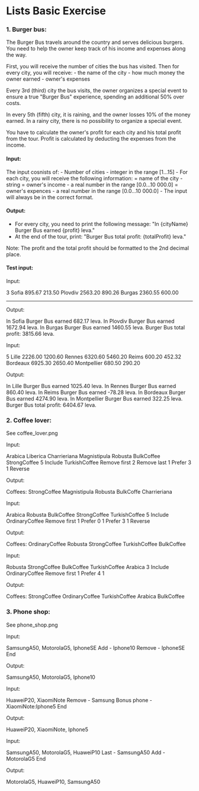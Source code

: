 # Lists Basic Exercise
### 1. Burger bus:

The Burger Bus travels around the country and serves delicious burgers. You need to help the owner keep track of his income and expenses along the way.

First, you will receive the number of cities the bus has visited. Then for every city, you will receive:
	- the name of the city
	- how much money the owner earned
	- owner's expenses

Every 3rd (third) city the bus visits, the owner organizes a special event to ensure a true "Burger Bus" experience, spending an additional 50% over costs.

In every 5th (fifth) city, it is raining, and the owner losses 10% of the money earned. In a rainy city, there is no possibility to organize a special event.

You have to calculate the owner's profit for each city and his total profit from the tour. Profit is calculated by deducting the expenses from the income.

#### Input:

The input cosnists of:
	- Number of cities - integer in the range [1...15]
	- For each city, you will receive the following information:
		= name of the city - string
		= owner's income - a real number in the range [0.0...10 000.0]
		= owner's expences - a real number in the range [0.0...10 000.0]
	- The input will always be in the correct format.
#### Output:

- For every city, you need to print the following message:
"In {cityName} Burger Bus earned {profit} leva."
- At the end of the tour, print:
"Burger Bus total profit: {totalProfit} leva."

Note: The profit and the total profit should be formatted to the 2nd decimal place.

#### Test input:
Input:

3
Sofia
895.67
213.50
Plovdiv
2563.20
890.26
Burgas
2360.55
600.00

---------------
Output:

In Sofia Burger Bus earned 682.17 leva.
In Plovdiv Burger Bus earned 1672.94 leva.
In Burgas Burger Bus earned 1460.55 leva.
Burger Bus total profit: 3815.66 leva.

Input:

5
Lille
2226.00
1200.60
Rennes
6320.60
5460.20
Reims
600.20
452.32
Bordeaux
6925.30
2650.40
Montpellier
680.50
290.20

Output:

In Lille Burger Bus earned 1025.40 leva.
In Rennes Burger Bus earned 860.40 leva.
In Reims Burger Bus earned -78.28 leva.
In Bordeaux Burger Bus earned 4274.90 leva.
In Montpellier Burger Bus earned 322.25 leva.
Burger Bus total profit: 6404.67 leva.


### 2. Coffee lover:
See coffee_lover.png

Input:

Arabica Liberica Charrieriana Magnistipula Robusta BulkCoffee StrongCoffee
5
Include TurkishCoffee
Remove first 2
Remove last 1
Prefer 3 1
Reverse

Output:

Coffees:
StrongCoffee Magnistipula Robusta BulkCoffe Charrieriana

Input:

Arabica Robusta BulkCoffee StrongCoffee TurkishCoffee
5
Include OrdinaryCoffee
Remove first 1
Prefer 0 1
Prefer 3 1
Reverse

Output:

Coffees:
OrdinaryCoffee Robusta StrongCoffee TurkishCoffee BulkCoffee

Input:

Robusta StrongCoffee BulkCoffee TurkishCoffee Arabica
3
Include OrdinaryCoffee
Remove first 1
Prefer 4 1

Output:

Coffees:
StrongCoffee OrdinaryCoffee TurkishCoffee Arabica BulkCoffee

### 3. Phone shop:

See phone_shop.png

Input:

SamsungA50, MotorolaG5, IphoneSE
Add - Iphone10
Remove - IphoneSE
End	

Output:

SamsungA50, MotorolaG5, Iphone10

Input:

HuaweiP20, XiaomiNote
Remove - Samsung
Bonus phone - XiaomiNote:Iphone5
End

Output:

HuaweiP20, XiaomiNote, Iphone5

Input:

SamsungA50, MotorolaG5, HuaweiP10
Last - SamsungA50
Add - MotorolaG5
End

Output:

MotorolaG5, HuaweiP10, SamsungA50

